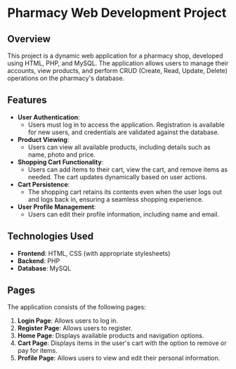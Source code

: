 # Pharmacy Web Development Project

## Overview
This project is a dynamic web application for a pharmacy shop, developed using HTML, PHP, and MySQL. The application allows users to manage their accounts, view products, and perform CRUD (Create, Read, Update, Delete) operations on the pharmacy's database. 

## Features
- **User Authentication**: 
  - Users must log in to access the application. Registration is available for new users, and credentials are validated against the database.
- **Product Viewing**:
  - Users can view all available products, including details such as name, photo and price.
- **Shopping Cart Functionality**: 
  - Users can add items to their cart, view the cart, and remove items as needed. The cart updates dynamically based on user actions.
- **Cart Persistence**:
  - The shopping cart retains its contents even when the user logs out and logs back in, ensuring a seamless shopping experience.
- **User Profile Management**: 
  - Users can edit their profile information, including name and email.
  
## Technologies Used
- **Frontend**: HTML, CSS (with appropriate stylesheets)
- **Backend**: PHP
- **Database**: MySQL

## Pages
The application consists of the following pages:
1. **Login Page**: Allows users to log in.
2. **Register Page**: Allows users to register.
3. **Home Page**: Displays available products and navigation options.
4. **Cart Page**: Displays items in the user's cart with the option to remove or pay for items.
5. **Profile Page**: Allows users to view and edit their personal information.
